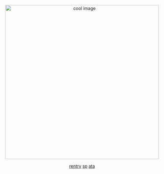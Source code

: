 <div align="center">
  


  <img src="https://files.catbox.moe/5j0wxz.png" alt="cool image" width="500"/>

 
   [rentry](https://rentry.co/constrz)
  [sp](https://azurewrathes.straw.page) [ata](https://constrz.atabook.org/)

  
</div>
